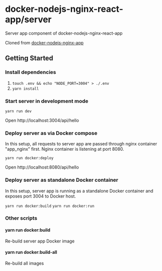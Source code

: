 # docker-nodejs-nginx-react-app/server

Server app component of docker-nodejs-nginx-react-app

Cloned from [docker-nodejs-nginx-app](https://github.com/EdgeJay/docker-nodejs-nginx-app)

## Getting Started

### Install dependencies

1. `touch .env && echo "NODE_PORT=3004" > ./.env`
2. `yarn install`

### Start server in development mode

`yarn run dev`

Open http://localhost:3004/api/hello

### Deploy server as via Docker compose

In this setup, all requests to server app are passed through nginx container "app_nginx" first. Nginx container is listening at port 8080.

`yarn run docker:deploy`

Open http://localhost:8080/api/hello

### Deploy server as standalone Docker container

In this setup, server app is running as a standalone Docker container and exposes port 3004 to Docker host.

`yarn run docker:build`
`yarn run docker:run`

### Other scripts

#### yarn run docker:build

Re-build server app Docker image

#### yarn run docker:build-all

Re-build all images